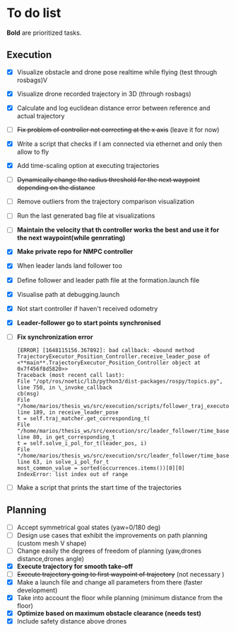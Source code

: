 # To do list

**Bold** are prioritized tasks.

## Execution

- [x] Visualize obstacle and drone pose realtime while flying (test through rosbags)V
- [x] Visualize drone recorded trajectory in 3D (through rosbags)
- [x] Calculate and log euclidean distance error between reference and actual trajectory
- [ ] ~~Fix problem of controller not correcting at the x axis~~ (leave it for now)
- [x] Write a script that checks if I am connected via ethernet and only then allow to fly
- [x] Add time-scaling option at executing trajectories
- [ ] ~~Dynamically change the radius threshold for the next waypoint depending on the distance~~
- [ ] Remove outliers from the trajectory comparison visualization
- [ ] Run the last generated bag file at visualizations
- [ ] **Maintain the velocity that th controller works the best and use it for the next waypoint(while genrrating)**
- [x] **Make private repo for NMPC controller**
- [x] When leader lands land follower too
- [x] Define follower and leader path file at the formation.launch file
- [x] Visualise path at debugging.launch
- [x] Not start controller if haven't received odometry
- [x] **Leader-follower go to start points synchronised**
- [ ] **Fix synchronization error**

      [ERROR] [1648115156.367892]: bad callback: <bound method TrajectoryExecutor_Position_Controller.receive_leader_pose of <**main**.TrajectoryExecutor_Position_Controller object at 0x7f456f8d5820>>
      Traceback (most recent call last):
      File "/opt/ros/noetic/lib/python3/dist-packages/rospy/topics.py", line 750, in \_invoke_callback
      cb(msg)
      File "/home/marios/thesis_ws/src/execution/scripts/follower_traj_executor_position_controller.py", line 189, in receive_leader_pose
      t = self.traj_matcher.get_corresponding_t(
      File "/home/marios/thesis_ws/src/execution/src/leader_follower/time_based.py", line 80, in get_corresponding_t
      t = self.solve_i_pol_for_t(leader_pos, i)
      File "/home/marios/thesis_ws/src/execution/src/leader_follower/time_based.py", line 63, in solve_i_pol_for_t
      most_common_value = sorted(occurrences.items())[0][0]
      IndexError: list index out of range

- [ ] Make a script that prints the start time of the trajectories

## Planning

- [ ] Accept symmetrical goal states (yaw=0/180 deg)
- [ ] Design use cases that exhibit the improvements on path planning (custom mesh V shape)
- [ ] Change easily the degrees of freedom of planning (yaw,drones distance,drones angle)
- [x] **Execute trajectory for smooth take-off**
- [ ] ~~Execute trajectory going to first waypoint of trajectory~~ (not necessary )
- [x] Make a launch file and change all parameters from there (faster development)
- [x] Take into account the floor while planning (minimum distance from the floor)
- [x] **Optimize based on maximum obstacle clearance (needs test)**
- [x] Include safety distance above drones
